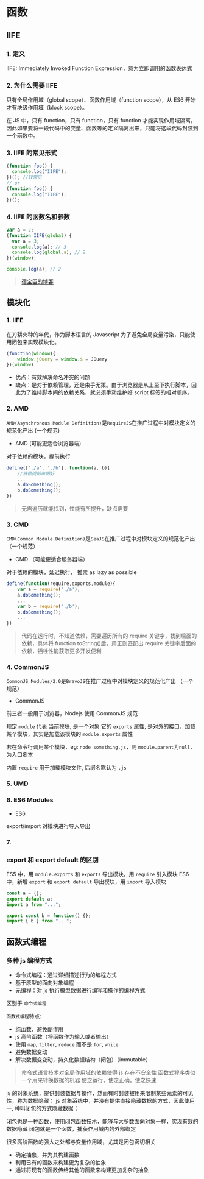 # 函数

## IIFE

### 1. 定义

IIFE: Immediately Invoked Function Expression，意为立即调用的函数表达式

### 2. 为什么需要 IIFE

只有全局作用域（global scope）、函数作用域（function scope），从 ES6 开始才有块级作用域（block scope）。

在 JS 中，只有 function，只有 function，只有 function 才能实现作用域隔离，因此如果要将一段代码中的变量、函数等的定义隔离出来，只能将这段代码封装到一个函数中。

### 3. IIFE 的常见形式

```js
(function foo() {
  console.log("IIFE");
})(); //较常见
// or
(function foo() {
  console.log("IIFE");
})();
```

### 4. IIFE 的函数名和参数

```js
var a = 2;
(function IIFE(global) {
  var a = 3;
  console.log(a); // 3
  console.log(global.a); // 2
})(window);

console.log(a); // 2
```

> [宿宝臣的博客](http://softlab.sdut.edu.cn/blog/subaochen/2016/02/%E8%AF%B4%E4%B8%80%E8%AF%B4js%E7%9A%84iife/)

## 模块化

### 1. IIFE

在刀耕火种的年代，作为脚本语言的 Javascript 为了避免全局变量污染，只能使用闭包来实现模块化。

```js
(functino(window){
	window.jQuery = window.$ = JQuery
})(window)
```

- 优点：有效解决命名冲突的问题
- 缺点：是对于依赖管理，还是束手无策。由于浏览器是从上至下执行脚本，因此为了维持脚本间的依赖关系，就必须手动维护好 script 标签的相对顺序。

### 2. AMD

`AMD(Asynchronous Module Definition)`是`RequireJS`在推广过程中对模块定义的规范化产出 (一个规范)

- AMD (可能更适合浏览器端)

对于依赖的模块，提前执行

```js
define(['./a', './b'], function(a, b){
	//依赖提前声明好
	...
	a.doSomething();
	b.doSomething();
})
```

> 无需遍历就能找到，性能有所提升，缺点需要

### 3. CMD

`CMD(Common Module Definition)`是`SeaJS`在推广过程中对模块定义的规范化产出 （一个规范）

- CMD （可能更适合服务器端）

对于依赖的模块，延迟执行， 推崇 as lazy as possible

```js
define(function(require,exports,module){
	var a = require('./a');
	a.doSomething();
	...
	var b = require('./b');
	b.doSomething();
	...
})
```

> 代码在运行时，不知道依赖，需要遍历所有的 require 关键字，找到后面的依赖，具体将 function toString()后，用正则匹配出 require 关键字后面的依赖，牺牲性能获取更多开发便利

### 4. CommonJS

`CommonJS Modules/2.0`是`BravoJS`在推广过程中对模块定义的规范化产出 （一个规范）

- CommonJS

前三者一般用于浏览器，Nodejs 使用 CommonJS 规范

规定 `module` 代表 当前模块, 是一个对象
它的 `exports` 属性, 是对外的接口，加载某个模块，其实是加载该模块的 `module.exports` 属性

若在命令行调用某个模块，eg: `node something.js`，则 `module.parent`为`null`，为入口脚本

内置 `require` 用于加载模块文件, 后缀名默认为 `.js`

### 5. UMD

### 6. ES6 Modules

- ES6

export/import 对模块进行导入导出

### 7.

### export 和 export default 的区别

ES5 中，用 `module.exports` 和 `exports` 导出模块，用 `require` 引入模块
ES6 中，新增 `export` 和 `export default` 导出模块，用 `import` 导入模块

```js
const a = {};
export default a;
import a from "...";

export const b = function() {};
import { b } from "...";
```

## 函数式编程

### 多种 js 编程方式

- 命令式编程：通过详细描述行为的编程方式
- 基于原型的面向对象编程
- 元编程：对 js 执行模型数据进行编写和操作的编程方式

区别于 `命令式编程`

`函数式编程`特点:

- 纯函数，避免副作用
- js 高阶函数（将函数作为输入或者输出）
- 使用 `map`, `filter`, `reduce` 而不是 `for`, `while`
- 避免数据变动
- 解决数据变变动，持久化数据结构（闭包）（immutable）

> 命令式语言技术对全局作用域的依赖使得 js 存在不安全性
> 函数式程序类似一个用来转换数据的机器
> 使之运行，使之正确，使之快速

js 的对象系统，提供封装数据与操作，然而有时封装被用来限制某些元素的可见性，称为数据隐藏；
js 对象系统中，并没有提供直接隐藏数据的方式，因此使用一, 种叫闭包的方式隐藏数据；

闭包也是一种函数，使用闭包函数技术，能够与大多数面向对象一样，实现有效的数据隐藏
闭包就是一个函数，捕获作用域内的外部绑定

很多高阶函数的强大之处都与变量作用域，尤其是闭包密切相关

- 确定抽象，并为其构建函数
- 利用已有的函数来构建更为复杂的抽象
- 通过将现有的函数传给其他的函数来构建更加复杂的抽象
